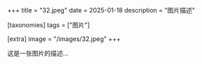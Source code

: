 +++
title = "32.jpeg"
date = 2025-01-18
description = "图片描述"

[taxonomies]
tags = ["图片"]

[extra]
image = "/images/32.jpeg"
+++

这是一张图片的描述...
